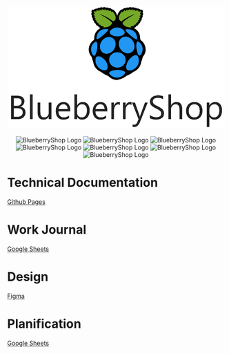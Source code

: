 <div align="center">
    <img src="./Documentation/docs/images/projectLogo.png" alt="BlueberryShop Logo" width="500px" >
</div>

</br>

<div align='center'>

<a>
    <img src="https://img.shields.io/badge/Vercel-Frontend-blue" alt="BlueberryShop Logo">
</a>
<a>
    <img src="https://img.shields.io/badge/StoryBook-Frontend-blue" alt="BlueberryShop Logo">
</a>

<a>
    <img src="https://img.shields.io/badge/Heroku-API-blueviolet" alt="BlueberryShop Logo">
</a>

<a>
    <img src="https://img.shields.io/badge/Mkdocs-Documentation-success" alt="BlueberryShop Logo">
</a>

<a>
    <img src="https://img.shields.io/badge/Github Actions-CI/CD-success" alt="BlueberryShop Logo">
</a>

<a>
    <img src="https://img.shields.io/badge/Cypress-Testing-success" alt="BlueberryShop Logo">
</a>

<a>
    <img src="https://img.shields.io/badge/MDX-Blog-lightgrey" alt="BlueberryShop Logo">
</a>
</div>


# Technical Documentation

[Github Pages](https://bessejrani.github.io/BlueberryShop/)

# Work Journal

[Google Sheets](https://docs.google.com/spreadsheets/d/1g0Z7ZT4ccx9flkn4aJOiYmJgGDuXXLZPLvZdZ__xoMw/edit?usp=sharing)

# Design

[Figma](https://www.figma.com/file/KyebwZhNLSHQOyJKPqfKCw/BlueberryShop-UI-UX?node-id=0%3A1)

# Planification

[Google Sheets](https://docs.google.com/spreadsheets/d/1jIQItHRQQbo5qSRwQaEWgpYrC_pfSHzqOyH-FqbtHnw/edit?usp=sharing)